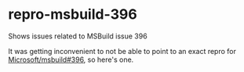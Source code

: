 # repro-msbuild-396
Shows issues related to MSBuild issue 396

It was getting inconvenient to not be able to point to an exact repro for [Microsoft/msbuild#396](https://github.com/Microsoft/msbuild/issues/396), so here's one.

